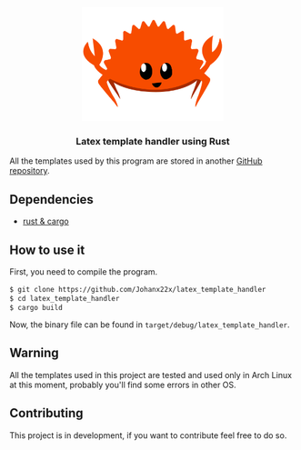 <!-- # Latex Template Handler using Rust -->
<!-- PROJECT LOGO -->
<br />
<div align="center">
  <a href="https://github.com/Johanx22x/latex_template_handler">
    <img src="images/rust-logo.png" alt="Logo" width="250" height=200">
  </a>

  <h3 align="center">Latex template handler using Rust</h3>
</div>

All the templates used by this program are stored in another [GitHub repository](https://github.com/Johanx22x/latex-templates/).

## Dependencies

- [rust & cargo](https://doc.rust-lang.org/cargo/getting-started/installation.html)

## How to use it

First, you need to compile the program.

```
$ git clone https://github.com/Johanx22x/latex_template_handler
$ cd latex_template_handler
$ cargo build 
```

Now, the binary file can be found in `target/debug/latex_template_handler`.

## Warning

All the templates used in this project are tested and used only in Arch Linux at this moment, probably you'll find some errors in other OS.

## Contributing

This project is in development, if you want to contribute feel free to do so.

